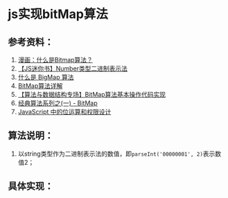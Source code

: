 # js实现bitMap算法

## 参考资料：
1. [漫画：什么是Bitmap算法？](https://juejin.im/post/5c4fd2af51882525da267385)
2. [【JS迷你书】Number类型二进制表示法](https://juejin.im/post/5cd379a051882535786bc34f)
3. [什么是 BigMap 算法](https://www.cnblogs.com/chanshuyi/p/5287825.html)
4. [BitMap算法详解](https://blog.csdn.net/oDaiLiDong/article/details/84142257)
5. [【算法与数据结构专场】BitMap算法基本操作代码实现](https://zhuanlan.zhihu.com/p/45637038)
6. [经典算法系列之(一) - BitMap](https://www.jianshu.com/p/6082a2f7df8e)
7. [JavaScript 中的位运算和权限设计](https://juejin.im/post/5dc36f39e51d4529ed292910)

## 算法说明：
1. 以string类型作为二进制表示法的数值，即```parseInt('00000001', 2)```表示数值2；

## 具体实现：

```js

```
